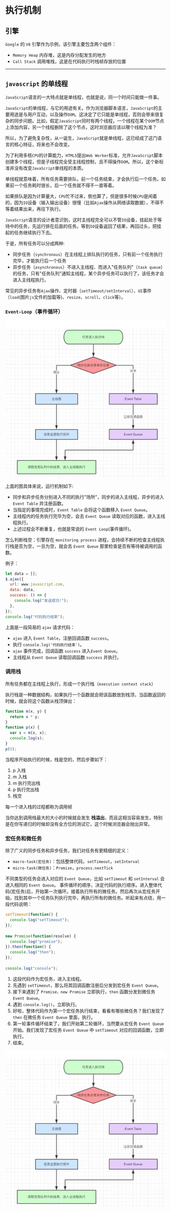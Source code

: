 # 执行机制

## 引擎

`Google` 的 `V8` 引擎作为示例，该引擎主要包含两个组件：

- `Memory Heap` 内存堆，这是内存分配发生的地方
- `Call Stack` 调用堆栈，这是在代码执行时栈帧存放的位置

---

## `javascript` 的单线程

`JavaScript`语言的一大特点就是单线程，也就是说，同一个时间只能做一件事。

`JavaScript`的单线程，与它的用途有关。作为浏览器脚本语言，`JavaScript`的主要用途是与用户互动，以及操作`DOM`。这决定了它只能是单线程，否则会带来很复杂的同步问题。比如，假定`JavaScript`同时有两个线程，一个线程在某个`DOM`节点上添加内容，另一个线程删除了这个节点，这时浏览器应该以哪个线程为准？

所以，为了避免复杂性，从一诞生，`JavaScript`就是单线程，这已经成了这门语言的核心特征，将来也不会改变。

为了利用多核`CPU`的计算能力，`HTML5`提出`Web Worker`标准，允许`JavaScript`脚本创建多个线程，但是子线程完全受主线程控制，且不得操作`DOM`。所以，这个新标准并没有改变`JavaScript`单线程的本质。

单线程就意味着，所有任务需要排队，前一个任务结束，才会执行后一个任务。如果前一个任务耗时很长，后一个任务就不得不一直等着。

如果排队是因为计算量大，`CPU`忙不过来，倒也算了，但是很多时候`CPU`是闲着的，因为`IO`设备（输入输出设备）很慢（比如`Ajax`操作从网络读取数据），不得不等着结果出来，再往下执行。

`JavaScript`语言的设计者意识到，这时主线程完全可以不管`IO`设备，挂起处于等待中的任务，先运行排在后面的任务。等到`IO`设备返回了结果，再回过头，把挂起的任务继续执行下去。

于是，所有任务可以分成两种:

- 同步任务（`synchronous`）在主线程上排队执行的任务，只有前一个任务执行完毕，才能执行后一个任务
- 异步任务（`asynchronous`）不进入主线程、而进入"任务队列"（`task queue`）的任务，只有"任务队列"通知主线程，某个异步任务可以执行了，该任务才会进入主线程执行。

常见的异步任务有`Ajax`操作、定时器（`setTimeout/setInterval`）、`UI`事件（`load`(图片`js`文件的加载等)、`resize`、`scroll`、`click`等）。

### `Event-Loop`（事件循环）

![事件循环流程图](/js_run_1.jpg)

上面的图具体来说，运行机制如下:

- 同步和异步任务分别进入不同的执行"场所"，同步的进入主线程，异步的进入`Event Table` 并注册函数。
- 当指定的事情完成时，`Event Table` 会将这个函数移入 `Event Queue`。
- 主线程内的任务执行完毕为空，会去 `Event Queue` 读取对应的函数，进入主线程执行。
- 上述过程会不断重复，也就是常说的 `Event Loop`(事件循环)。

怎么判断栈空：引擎存在 `monitoring process` 进程，会持续不断的检查主线程执行栈是否为空，一旦为空，就会去 `Event Queue` 那里检查是否有等待被调用的函数。

例子：

```js
let data = [];
$.ajax({
  url: www.javascript.com,
  data: data,
  success: () => {
    console.log("发送成功!");
  },
});
console.log("代码执行结束");
```

上面是一段简易的 `ajax` 请求代码：

- `ajax` 进入 `Event Table`，注册回调函数 `success`。
- 执行 `console.log('代码执行结束')`。
- `ajax` 事件完成，回调函数 `success` 进入`Event Queue`。
- 主线程从 `Event Queue` 读取回调函数 `success` 并执行。

### 调用栈

所有任务都在主线程上执行，形成一个执行栈（`execution context stack`）

执行栈是一种数据结构，如果执行一个函数就会把该函数放到栈顶，当函数返回的时候，就会将这个函数从栈顶弹出：

```js
function m(x, y) {
  return x * y;
}
function p(x) {
  var s = m(x, x);
  console.log(s);
}
p(5);
```

当程序开始执行的时候，栈是空的，然后步骤如下：

1. p 入栈
2. m 入栈
3. m 执行完出栈
4. p 执行完出栈
5. 栈空

每一个进入栈的过程都称为调用帧

当你达到调用栈最大的大小的时候就会发生 **栈溢出**，而且这相当容易发生，特别是在你写递归的时候却没有全方位的测试它，这个时候浏览器会抛出异常。

### 宏任务和微任务

除了广义的同步任务和异步任务，我们对任务有更精细的定义：

- `macro-task(宏任务)`：包括整体代码，`setTimeout`，`setInterval`
- `micro-task(微任务)`：`Promise`，`process.nextTick`

不同类型的任务会进入对应的 `Event Queue`，比如 `setTimeout` 和 `setInterval` 会进入相同的 `Event Queue`。
事件循环的顺序，决定代码的执行顺序。进入整体代码(宏任务)后，开始第一次循环。接着执行所有的微任务。然后再次从宏任务开始，找到其中一个任务队列执行完毕，再执行所有的微任务。听起来有点绕，用一段代码说明：

```js
setTimeout(function() {
  console.log("setTimeout");
});

new Promise(function(resolve) {
  console.log("promise");
}).then(function() {
  console.log("then");
});

console.log("console");
```

1. 这段代码作为宏任务，进入主线程。
2. 先遇到 `setTimeout`，那么将其回调函数注册后分发到宏任务 `Event Queue`。
3. 接下来遇到了 `Promise，new Promise` 立即执行，`then` 函数分发到微任务 `Event Queue`。
4. 遇到 `console.log()`，立即执行。
5. 好啦，整体代码作为第一个宏任务执行结束，看看有哪些微任务？我们发现了 `then` 在微任务 `Event Queue` 里面，执行。
6. 第一轮事件循环结束了，我们开始第二轮循环，当然要从宏任务 `Event Queue` 开始。我们发现了宏任务 `Event Queue` 中 `setTimeout` 对应的回调函数，立即执行。
7. 结束。

![宏任务微任务流程图](/js_run_1.jpg)
